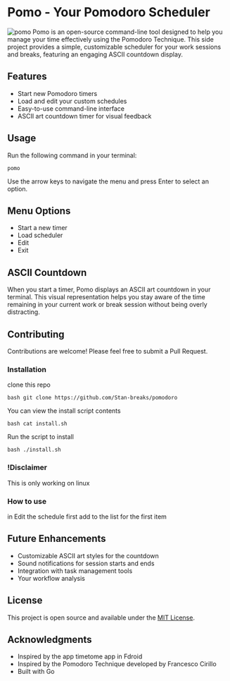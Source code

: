 # Pomo - Your Pomodoro Scheduler

![pomo](https://youtu.be/XYvAOHmyAeE)
Pomo is an open-source command-line tool designed to help you manage your time effectively using the Pomodoro Technique. This side project provides a simple, customizable scheduler for your work sessions and breaks, featuring an engaging ASCII countdown display.

## Features

- Start new Pomodoro timers
- Load and edit your custom schedules
- Easy-to-use command-line interface
- ASCII art countdown timer for visual feedback

## Usage

Run the following command in your terminal:

`pomo`

Use the arrow keys to navigate the menu and press Enter to select an option.

## Menu Options

- Start a new timer
- Load scheduler
- Edit
- Exit

## ASCII Countdown

When you start a timer, Pomo displays an ASCII art countdown in your terminal.
This visual representation helps you stay aware of the time remaining in your
current work or break session without being overly distracting.

## Contributing

Contributions are welcome! Please feel free to submit a Pull Request.

### Installation

clone this repo

`bash git clone https://github.com/Stan-breaks/pomodoro `

You can view the install script contents

`bash cat install.sh `

Run the script to install

`bash ./install.sh `

### !Disclaimer

This is only working on linux

### How to use

in Edit the schedule first add to the list for the first item

## Future Enhancements

- Customizable ASCII art styles for the countdown
- Sound notifications for session starts and ends
- Integration with task management tools
- Your workflow analysis

## License

This project is open source and available under the [MIT License](LICENSE).

## Acknowledgments

- Inspired by the app timetome app in Fdroid
- Inspired by the Pomodoro Technique developed by Francesco Cirillo
- Built with Go
